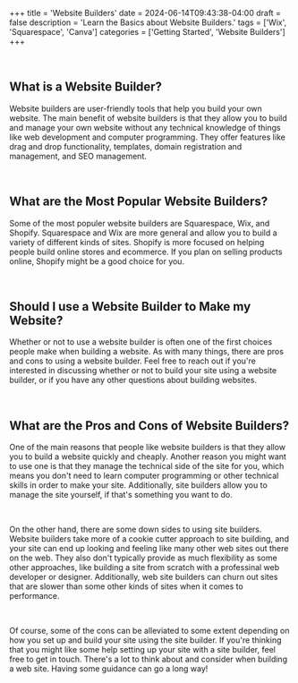 +++
title = 'Website Builders'
date = 2024-06-14T09:43:38-04:00
draft = false
description = 'Learn the Basics about Website Builders.'
tags = ['Wix', 'Squarespace', 'Canva']
categories = ['Getting Started', 'Website Builders']
+++

<br>

<h2>What is a Website Builder?</h2>

<p>Website builders are user-friendly tools that help you build your own website. The main benefit of website builders
is that they allow you to build and manage your own website without any technical knowledge of things like web
development and computer programming. They offer features like drag and drop functionality, templates, domain
registration and management, and SEO management.</p>

<br>

<h2>What are the Most Popular Website Builders?</h2>

<p>Some of the most populer website builders are Squarespace, Wix, and Shopify. Squarespace and Wix are more general and
allow you to build a variety of different kinds of sites. Shopify is more focused on helping people build online
stores and ecommerce. If you plan on selling products online, Shopify might be a good choice for you.</p>

<br>

<h2>Should I use a Website Builder to Make my Website?</h2>

<p>Whether or not to use a website builder is often one of the first choices people make when building a website. As
with many things, there are pros and cons to using a website builder. Feel free to reach out if you're interested in
discussing whether or not to build your site using a website builder, or if you have any other questions about
building websites.</p>

<br>

<h2>What are the Pros and Cons of Website Builders?</h2>

<p>One of the main reasons that people like website builders is that they allow you to build a website quickly and
cheaply. Another reason you might want to use one is that they manage the technical side of the site for you, which
means you don't need to learn computer programming or other technical skills in order to make your site. Additionally,
site builders allow you to manage the site yourself, if that's something you want to do.</p>

<br>

<p>On the other hand, there are some down sides to using site builders. Website builders take more of a cookie cutter
approach to site building, and your site can end up looking and feeling like many other web sites out there on the
web. They also don't typically provide as much flexibility as some other approaches, like building a site from scratch
with a professinal web developer or designer. Additionally, web site builders can churn out sites that are slower than
some other kinds of sites when it comes to performance.</p>

<br>

<p>Of course, some of the cons can be alleviated to some extent depending on how you set up and build your site using
  the site builder. If you're thinking that you might like some help setting up your site with a site builder, feel free
  to get in touch. There's a lot to think about and consider when building a web site. Having some guidance can go a
  long way!</p>

<br>
